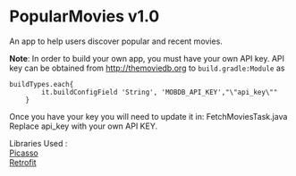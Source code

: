 # PopularMovies v1.0

An app to help users discover popular and recent movies.

<b>Note</b>: In order to build your own app, you must have your own API key. API key can be obtained from http://themoviedb.org to ```build.gradle:Module``` as 
```
buildTypes.each{
        it.buildConfigField 'String', 'MOBDB_API_KEY',"\"api_key\""
    }
```
Once you have your key you will need to update it in: FetchMoviesTask.java
Replace api_key with your own API KEY.<br />

Libraries Used : <br />
[Picasso](https://github.com/square/picasso)<br />
[Retrofit](https://github.com/square/retrofit)<br />
